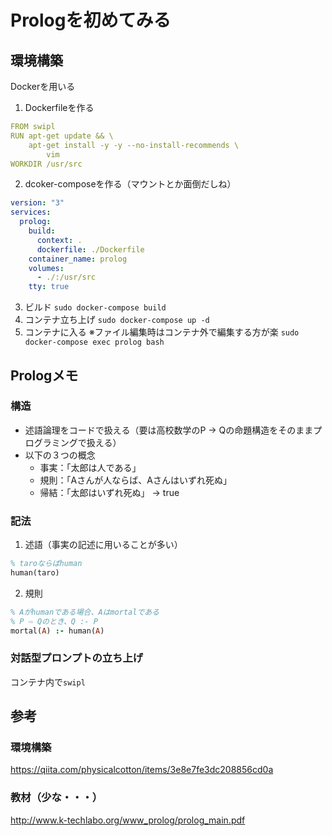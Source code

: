 # Prologを初めてみる
## 環境構築
Dockerを用いる
1. Dockerfileを作る
```yaml
FROM swipl
RUN apt-get update && \
    apt-get install -y -y --no-install-recommends \
        vim
WORKDIR /usr/src
```

2. dcoker-composeを作る（マウントとか面倒だしね）
```yaml
version: "3"
services:
  prolog:
    build:
      context: .
      dockerfile: ./Dockerfile
    container_name: prolog
    volumes:
      - ./:/usr/src
    tty: true
```
3. ビルド
`sudo docker-compose build`
4. コンテナ立ち上げ
`sudo docker-compose up -d`
5. コンテナに入る
※ファイル編集時はコンテナ外で編集する方が楽
`sudo docker-compose exec prolog bash`

## Prologメモ
### 構造
- 述語論理をコードで扱える（要は高校数学のP → Qの命題構造をそのままプログラミングで扱える）
- 以下の３つの概念
  - 事実：「太郎は人である」
  - 規則：「Aさんが人ならば、Aさんはいずれ死ぬ」
  - 帰結：「太郎はいずれ死ぬ」 -> true

### 記法
1. 述語（事実の記述に用いることが多い）
``` prolog
% taroならばhuman
human(taro)
```

2. 規則
```prolog
% Aがhumanである場合、Aはmortalである
% P ⇨ Qのとき、Q :- P
mortal(A) :- human(A)
```

### 対話型プロンプトの立ち上げ
コンテナ内で`swipl`


## 参考
### 環境構築
https://qiita.com/physicalcotton/items/3e8e7fe3dc208856cd0a

### 教材（少な・・・）
http://www.k-techlabo.org/www_prolog/prolog_main.pdf
